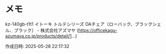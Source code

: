 # メモ

kz-140gb-t1t1
イトーキ トルテシリーズ OAチェア〔ローバック、ブラックシェル、ブラック〕 - 株式会社アズマヤ (https://officekagu-azumaya.co.jp/products/detail/1...)

作成日時: 2025-05-28 22:17:32